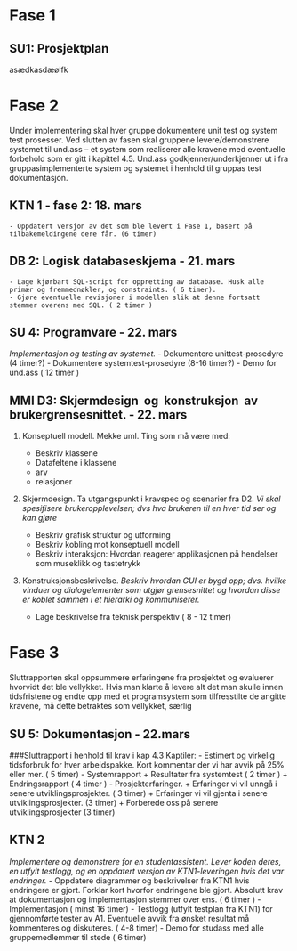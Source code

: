 # Fase 1
## SU1: Prosjektplan
asædkasdæølfk

Fase 2
======
Under implementering skal hver gruppe dokumentere unit test og system test prosesser. Ved slutten av fasen skal gruppene levere/demonstrere systemet til und.ass – et system som realiserer alle kravene med eventuelle forbehold som er gitt i kapittel 4.5. Und.ass godkjenner/underkjenner ut i fra gruppasimplementerte system og systemet i henhold til gruppas test dokumentasjon.


KTN 1 - fase 2: 18. mars
-----
	- Oppdatert versjon av det som ble levert i Fase 1, basert på tilbakemeldingene dere får. (6 timer)


DB 2: Logisk databaseskjema - 21. mars
--------------------------------------
	- Lage kjørbart SQL-script for oppretting av database. Husk alle primær og fremmednøkler, og constraints. ( 6 timer). 
	- Gjøre eventuelle revisjoner i modellen slik at denne fortsatt stemmer overens med SQL. ( 2 timer )


SU 4: Programvare - 22. mars	
----------------------------
_Implementasjon og testing av systemet._
	- Dokumentere unittest-prosedyre (4 timer?)
	- Dokumentere systemtest-prosedyre (8-16 timer?)
	- Demo for und.ass ( 12 timer )

MMI D3: Skjermdesign  og  konstruksjon  av  brukergrensesnittet. - 22. mars
-----------------------------------------------------------------------
1. Konseptuell modell. Mekke uml. Ting som må være med: 
	- Beskriv klassene
	- Datafeltene i klassene
	- arv
	- relasjoner

2. Skjermdesign. Ta utgangspunkt i kravspec og  scenarier fra D2.
	_Vi skal spesifisere brukeropplevelsen; dvs hva brukeren til en hver tid ser og kan gjøre_
	- Beskriv grafisk struktur og utforming
	- Beskriv kobling mot konseptuell modell
	- Beskriv interaksjon: Hvordan reagerer applikasjonen på hendelser som museklikk og tastetrykk

3. Konstruksjonsbeskrivelse. 
	_Beskriv hvordan GUI er bygd opp; dvs. hvilke vinduer og dialogelementer som utgjør grensesnittet og hvordan disse er koblet sammen i et hierarki og kommuniserer._
	- Lage beskrivelse fra teknisk perspektiv ( 8 - 12 timer)


Fase 3
======	
Sluttrapporten skal oppsummere erfaringene fra prosjektet og evaluerer hvorvidt det ble 
vellykket. Hvis man klarte å levere alt det man skulle innen tidsfristene og endte opp med et 
programsystem som tilfresstilte de angitte kravene, må dette betraktes som vellykket, særlig

SU 5: Dokumentasjon - 22.mars
----
###Sluttrapport i henhold til krav i kap 4.3 Kaptiler:
	- Estimert og virkelig tidsforbruk for hver arbeidspakke. Kort kommentar der vi har avvik på 25% eller mer. ( 5 timer)
	- Systemrapport
		+ Resultater fra systemtest ( 2 timer )
		+ Endringsrapport ( 4 timer )
	- Prosjekterfaringer. 
		+ Erfaringer vi vil unngå i senere utviklingsprosjekter. ( 3 timer)
		+ Erfaringer vi vil gjenta i senere utviklingsprosjekter. (3 timer)
		+ Forberede oss på senere utviklingsprosjekter (3 timer)

KTN 2
-----
_Implementere og demonstrere for en studentassistent. Lever koden deres, en utfylt testlogg, og en oppdatert versjon av KTN1-leveringen hvis det var endringer._
	- Oppdatere diagrammer og beskrivelser fra KTN1 hvis endringere er gjort. Forklar kort hvorfor endringene ble gjort. Absolutt krav at dokumentasjon og implementasjon stemmer over ens. ( 6 timer )
	- Implementasjon ( minst 16 timer)
	- Testlogg (utfylt testplan fra KTN1) for gjennomførte tester av A1. Eventuelle avvik fra ønsket resultat må kommenteres og diskuteres. ( 4-8 timer)
	- Demo for studass med alle gruppemedlemmer til stede ( 6 timer)
